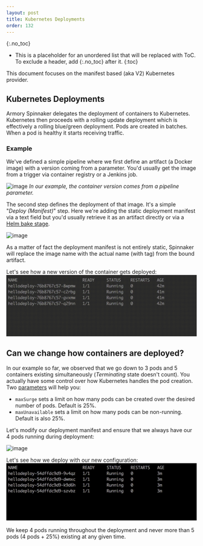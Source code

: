 ```yaml
---
layout: post
title: Kubernetes Deployments
order: 132
---
```

{:.no_toc}
* This is a placeholder for an unordered list that will be replaced with ToC. To exclude a header, add {:.no_toc} after it.
{:toc}

This document focuses on the manifest based (aka V2) Kubernetes provider.

## Kubernetes Deployments
Armory Spinnaker delegates the deployment of containers to Kubernetes. Kubernetes then proceeds with a rolling update deployment which is effectively a rolling blue/green deployment.
Pods are created in batches. When a pod is healthy it starts receiving traffic.

### Example
We've defined a simple pipeline where we first define an artifact (a Docker image) with a version coming from a parameter. You'd usually get the image from a trigger via container registry or a Jenkins job.

![image](https://cl.ly/b93f96f9cf44/%255Bf1c1b353770f4fcb2ef259a94c46a9ca%255D_Image%2525202018-09-27%252520at%2525204.47.42%252520PM.png)
*In our example, the container version comes from a pipeline parameter.*


The second step defines the deployment of that image. It's a simple "*Deploy (Manifest)*" step. Here we're adding the static deployment manifest via a text field but you'd usually retrieve it as an artifact directly
or via a [Helm bake stage](https://kb.armory.io/kubernetes/using-spinnaker-and-helm/).

![image](https://cl.ly/912a0bfea50a/%255Bb2347374090ddd8ccff9178ac0cee09a%255D_Image%2525202018-09-27%252520at%2525206.01.23%252520PM.png)

As a matter of fact the deployment manifest is not entirely static,
Spinnaker will replace the image name with the actual name (with tag) from the bound artifact.

Let's see how a new version of the container gets deployed:
![image](/assets/images/rollingupdate-default.gif)


## Can we change how containers are deployed?
In our example so far, we observed that we go down to 3 pods and 5 containers existing simultaneously (*Terminating* state doesn't count).
You actually have some control over how Kubernetes handles the pod creation.
Two [parameters](https://kubernetes.io/docs/concepts/workloads/controllers/deployment/#rolling-update-deployment) will help you:
- `maxSurge` sets a limit on how many pods can be created over the desired number of pods. Default is 25%.
- `maxUnavailable` sets a limit on how many pods can be non-running. Default is also 25%.

Let's modify our deployment manifest and ensure that we always have our 4 pods running during deployment:

![image](https://cl.ly/ef88045a31e2/%255Be955d4e3d765b2bba04eca65d1f87153%255D_Image%2525202018-09-27%252520at%2525205.58.29%252520PM.png)

Let's see how we deploy with our new configuration:
![image](/assets/images/rollingupdate-0.gif)

We keep 4 pods running throughout the deployment and never more than 5 pods (4 pods + 25%) existing at any given time.

